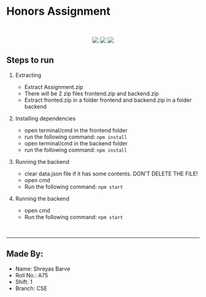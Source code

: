 # Honors Assignment

<br>
<p align="center">

<img src="https://img.shields.io/badge/frontend-React-blue?style=for-the-badge">

<img src="https://img.shields.io/badge/backend-nodejs-orange?style=for-the-badge">

<img src="https://img.shields.io/badge/Styling-Material UI- dgreen?style=for-the-badge">

</p>

## Steps to run

1. Extracting

   - Extract Assignment.zip
   - There will be 2 zip files frontend.zip and backend.zip
   - Extract fronted.zip in a folder frontend and backend.zip in a folder backend

2. Installing dependencies

   - open terminal/cmd in the frontend folder
   - run the following command: `npm install`
   - open terminal/cmd in the backend folder
   - run the following command: `npm install`

3. Running the backend

   - clear data.json file if it has some contents. DON'T DELETE THE FILE!
   - open cmd
   - Run the following command: `npm start`

4. Running the backend
   - open cmd
   - Run the following command: `npm start`

<br>
<hr>

## Made By:

- Name: Shreyas Barve
- Roll No.: A75
- Shift: 1
- Branch: CSE
